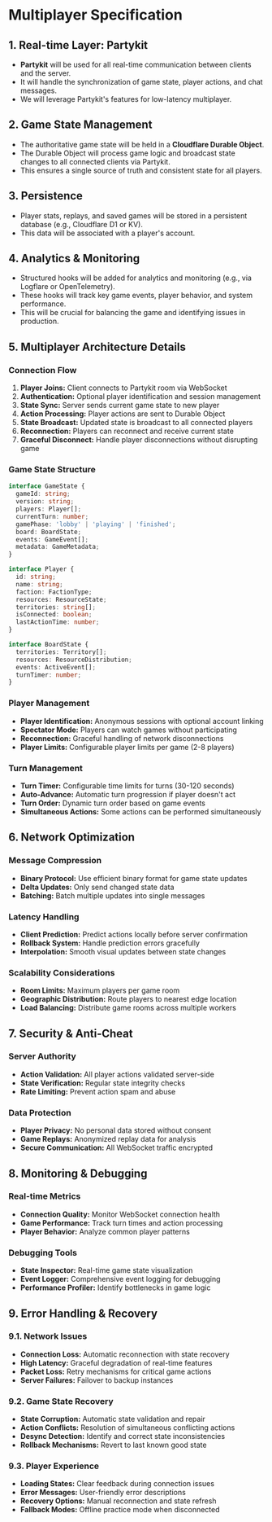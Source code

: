 # **Multiplayer Specification**

## **1. Real-time Layer: Partykit**

* **Partykit** will be used for all real-time communication between clients and the server.
* It will handle the synchronization of game state, player actions, and chat messages.
* We will leverage Partykit's features for low-latency multiplayer.

## **2. Game State Management**

* The authoritative game state will be held in a **Cloudflare Durable Object**.
* The Durable Object will process game logic and broadcast state changes to all connected clients via Partykit.
* This ensures a single source of truth and consistent state for all players.

## **3. Persistence**

* Player stats, replays, and saved games will be stored in a persistent database (e.g., Cloudflare D1 or KV).
* This data will be associated with a player's account.

## **4. Analytics & Monitoring**

* Structured hooks will be added for analytics and monitoring (e.g., via Logflare or OpenTelemetry).
* These hooks will track key game events, player behavior, and system performance.
* This will be crucial for balancing the game and identifying issues in production.

## **5. Multiplayer Architecture Details**

### **Connection Flow**
1. **Player Joins:** Client connects to Partykit room via WebSocket
2. **Authentication:** Optional player identification and session management
3. **State Sync:** Server sends current game state to new player
4. **Action Processing:** Player actions are sent to Durable Object
5. **State Broadcast:** Updated state is broadcast to all connected players
6. **Reconnection:** Players can reconnect and receive current state
7. **Graceful Disconnect:** Handle player disconnections without disrupting game

### **Game State Structure**
```typescript
interface GameState {
  gameId: string;
  version: string;
  players: Player[];
  currentTurn: number;
  gamePhase: 'lobby' | 'playing' | 'finished';
  board: BoardState;
  events: GameEvent[];
  metadata: GameMetadata;
}

interface Player {
  id: string;
  name: string;
  faction: FactionType;
  resources: ResourceState;
  territories: string[];
  isConnected: boolean;
  lastActionTime: number;
}

interface BoardState {
  territories: Territory[];
  resources: ResourceDistribution;
  events: ActiveEvent[];
  turnTimer: number;
}
```

### **Player Management**
- **Player Identification:** Anonymous sessions with optional account linking
- **Spectator Mode:** Players can watch games without participating
- **Reconnection:** Graceful handling of network disconnections
- **Player Limits:** Configurable player limits per game (2-8 players)

### **Turn Management**
- **Turn Timer:** Configurable time limits for turns (30-120 seconds)
- **Auto-Advance:** Automatic turn progression if player doesn't act
- **Turn Order:** Dynamic turn order based on game events
- **Simultaneous Actions:** Some actions can be performed simultaneously

## **6. Network Optimization**

### **Message Compression**
- **Binary Protocol:** Use efficient binary format for game state updates
- **Delta Updates:** Only send changed state data
- **Batching:** Batch multiple updates into single messages

### **Latency Handling**
- **Client Prediction:** Predict actions locally before server confirmation
- **Rollback System:** Handle prediction errors gracefully
- **Interpolation:** Smooth visual updates between state changes

### **Scalability Considerations**
- **Room Limits:** Maximum players per game room
- **Geographic Distribution:** Route players to nearest edge location
- **Load Balancing:** Distribute game rooms across multiple workers

## **7. Security & Anti-Cheat**

### **Server Authority**
- **Action Validation:** All player actions validated server-side
- **State Verification:** Regular state integrity checks
- **Rate Limiting:** Prevent action spam and abuse

### **Data Protection**
- **Player Privacy:** No personal data stored without consent
- **Game Replays:** Anonymized replay data for analysis
- **Secure Communication:** All WebSocket traffic encrypted

## **8. Monitoring & Debugging**

### **Real-time Metrics**
- **Connection Quality:** Monitor WebSocket connection health
- **Game Performance:** Track turn times and action processing
- **Player Behavior:** Analyze common player patterns

### **Debugging Tools**
- **State Inspector:** Real-time game state visualization
- **Event Logger:** Comprehensive event logging for debugging
- **Performance Profiler:** Identify bottlenecks in game logic

## **9. Error Handling & Recovery**

### **9.1. Network Issues**
- **Connection Loss:** Automatic reconnection with state recovery
- **High Latency:** Graceful degradation of real-time features
- **Packet Loss:** Retry mechanisms for critical game actions
- **Server Failures:** Failover to backup instances

### **9.2. Game State Recovery**
- **State Corruption:** Automatic state validation and repair
- **Action Conflicts:** Resolution of simultaneous conflicting actions
- **Desync Detection:** Identify and correct state inconsistencies
- **Rollback Mechanisms:** Revert to last known good state

### **9.3. Player Experience**
- **Loading States:** Clear feedback during connection issues
- **Error Messages:** User-friendly error descriptions
- **Recovery Options:** Manual reconnection and state refresh
- **Fallback Modes:** Offline practice mode when disconnected 